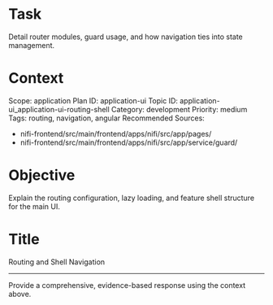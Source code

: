 # Task
Detail router modules, guard usage, and how navigation ties into state management.

# Context
Scope: application
Plan ID: application-ui
Topic ID: application-ui_application-ui-routing-shell
Category: development
Priority: medium
Tags: routing, navigation, angular
Recommended Sources:
- nifi-frontend/src/main/frontend/apps/nifi/src/app/pages/
- nifi-frontend/src/main/frontend/apps/nifi/src/app/service/guard/

# Objective
Explain the routing configuration, lazy loading, and feature shell structure for the main UI.

# Title
Routing and Shell Navigation

---

Provide a comprehensive, evidence-based response using the context above.
